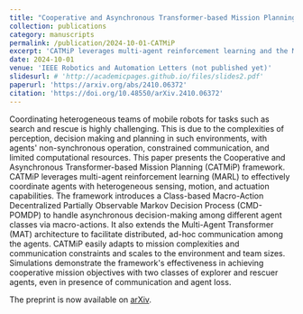 ```yaml
---
title: "Cooperative and Asynchronous Transformer-based Mission Planning for Heterogeneous Teams of Mobile Robots"
collection: publications
category: manuscripts
permalink: /publication/2024-10-01-CATMiP
excerpt: 'CATMiP leverages multi-agent reinforcement learning and the Multi-Agent Transformer architecture to coordinate heterogeneous mobile robots in asynchronous, communication-constrained environments.'
date: 2024-10-01
venue: 'IEEE Robotics and Automation Letters (not published yet)'
slidesurl: # 'http://academicpages.github.io/files/slides2.pdf'
paperurl: 'https://arxiv.org/abs/2410.06372'
citation: 'https://doi.org/10.48550/arXiv.2410.06372'
---
```


Coordinating heterogeneous teams of mobile robots for tasks such as search and rescue is highly challenging. This is due to the complexities of perception, decision making and planning in such environments, with agents' non-synchronous operation, constrained communication, and limited computational resources. This paper presents the Cooperative and Asynchronous Transformer-based Mission Planning (CATMiP) framework. CATMiP leverages multi-agent reinforcement learning (MARL) to effectively coordinate agents with heterogeneous sensing, motion, and actuation capabilities. The framework introduces a Class-based Macro-Action Decentralized Partially Observable Markov Decision Process (CMD-POMDP) to handle asynchronous decision-making among different agent classes via macro-actions. It also extends the Multi-Agent Transformer (MAT) architecture to facilitate distributed, ad-hoc communication among the agents. CATMiP easily adapts to mission complexities and communication constraints and scales to the environment and team sizes. Simulations demonstrate the framework's effectiveness in achieving cooperative mission objectives with two classes of explorer and rescuer agents, even in presence of communication and agent loss. 

The preprint is now available on [arXiv](https://arxiv.org/abs/2410.06372).